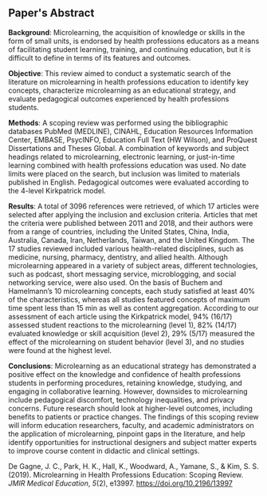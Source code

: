 ## Paper's Abstract
**Background**: Microlearning, the acquisition of knowledge or skills in the form of small units, is endorsed by health professions educators as a means of facilitating student learning, training, and continuing education, but it is difficult to define in terms of its features and outcomes.  

**Objective**: This review aimed to conduct a systematic search of the literature on microlearning in health professions education to identify key concepts, characterize microlearning as an educational strategy, and evaluate pedagogical outcomes experienced by health professions students.  

**Methods**: A scoping review was performed using the bibliographic databases PubMed (MEDLINE), CINAHL, Education Resources Information Center, EMBASE, PsycINFO, Education Full Text (HW Wilson), and ProQuest Dissertations and Theses Global. A combination of keywords and subject headings related to microlearning, electronic learning, or just-in-time learning combined with health professions education was used. No date limits were placed on the search, but inclusion was limited to materials published in English. Pedagogical outcomes were evaluated according to the 4-level Kirkpatrick model.  

**Results**: A total of 3096 references were retrieved, of which 17 articles were selected after applying the inclusion and exclusion criteria. Articles that met the criteria were published between 2011 and 2018, and their authors were from a range of countries, including the United States, China, India, Australia, Canada, Iran, Netherlands, Taiwan, and the United Kingdom. The 17 studies reviewed included various health-related disciplines, such as medicine, nursing, pharmacy, dentistry, and allied health. Although microlearning appeared in a variety of subject areas, different technologies, such as podcast, short messaging service, microblogging, and social networking service, were also used. On the basis of Buchem and Hamelmann’s 10 microlearning concepts, each study satisfied at least 40% of the characteristics, whereas all studies featured concepts of maximum time spent less than 15 min as well as content aggregation. According to our assessment of each article using the Kirkpatrick model, 94% (16/17) assessed student reactions to the microlearning (level 1), 82% (14/17) evaluated knowledge or skill acquisition (level 2), 29% (5/17) measured the effect of the microlearning on student behavior (level 3), and no studies were found at the highest level.  

**Conclusions**: Microlearning as an educational strategy has demonstrated a positive effect on the knowledge and confidence of health professions students in performing procedures, retaining knowledge, studying, and engaging in collaborative learning. However, downsides to microlearning include pedagogical discomfort, technology inequalities, and privacy concerns. Future research should look at higher-level outcomes, including benefits to patients or practice changes. The findings of this scoping review will inform education researchers, faculty, and academic administrators on the application of microlearning, pinpoint gaps in the literature, and help identify opportunities for instructional designers and subject matter experts to improve course content in didactic and clinical settings.

De Gagne, J. C., Park, H. K., Hall, K., Woodward, A., Yamane, S., & Kim, S. S. (2019). Microlearning in Health Professions Education: Scoping Review. _JMIR Medical Education_, _5_(2), e13997. https://doi.org/10.2196/13997